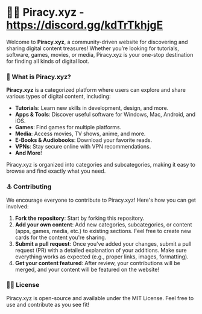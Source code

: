 # 🏴‍☠️ Piracy.xyz - https://discord.gg/kdTrTkhjgE

Welcome to **Piracy.xyz**, a community-driven website for discovering and sharing digital content treasures! Whether you’re looking for tutorials, software, games, movies, or media, Piracy.xyz is your one-stop destination for finding all kinds of digital loot.

### 🌊 What is Piracy.xyz?

**Piracy.xyz** is a categorized platform where users can explore and share various types of digital content, including:
- **Tutorials**: Learn new skills in development, design, and more.
- **Apps & Tools**: Discover useful software for Windows, Mac, Android, and iOS.
- **Games**: Find games for multiple platforms.
- **Media**: Access movies, TV shows, anime, and more.
- **E-Books & Audiobooks**: Download your favorite reads.
- **VPNs**: Stay secure online with VPN recommendations.
- **And More**!

Piracy.xyz is organized into categories and subcategories, making it easy to browse and find exactly what you need.

### ⚓ Contributing

We encourage everyone to contribute to Piracy.xyz! Here's how you can get involved:

1. **Fork the repository**: Start by forking this repository.
2. **Add your own content**: Add new categories, subcategories, or content (apps, games, media, etc.) to existing sections. Feel free to create new cards for the content you're sharing.
3. **Submit a pull request**: Once you've added your changes, submit a pull request (PR) with a detailed explanation of your additions. Make sure everything works as expected (e.g., proper links, images, formatting).
4. **Get your content featured**: After review, your contributions will be merged, and your content will be featured on the website!

### 🏴‍☠️ License
Piracy.xyz is open-source and available under the MIT License. Feel free to use and contribute as you see fit!
